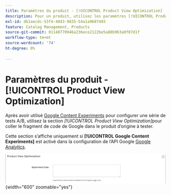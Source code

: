 ```yaml
---
title: Paramètres du produit - [!UICONTROL Product View Optimization]
description: Pour un produit, utilisez les paramètres [!UICONTROL Product View Optimization] pour configurer une série de tests A/B avec des expériences de contenu Google.
exl-id: db1aecdc-53f4-4043-9835-54a1a9687493
feature: Catalog Management, Products
source-git-commit: 01148770946a236ece2122be5a88b963a0f07d1f
workflow-type: tm+mt
source-wordcount: '74'
ht-degree: 0%

---
```


# Paramètres du produit - [!UICONTROL Product View Optimization]

Après avoir utilisé [Google Content Experiments](../merchandising-promotions/google-content-experiments.md) pour configurer une série de tests A/B, utilisez la section _[!UICONTROL Product View Optimization]_&#x200B;pour coller le fragment de code de Google dans le produit d’origine à tester.

Cette section s’affiche uniquement si **[!UICONTROL Google Content Experiments]** est activé dans la configuration de l’API Google [Google Analytics](../merchandising-promotions/google-analytics.md).

![Optimisation de l’affichage des produits](./assets/product-view-optimization.png){width="600" zoomable="yes"}
